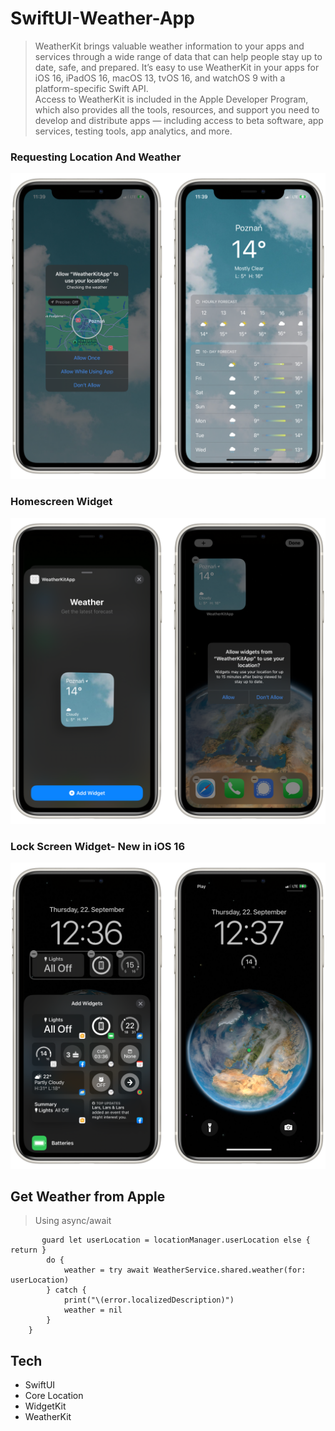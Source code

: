 # SwiftUI-Weather-App

>WeatherKit brings valuable weather information to your apps and services through a wide range of data that can help people stay up to date, safe, and prepared. It’s easy to use WeatherKit in your apps for iOS 16, iPadOS 16, macOS 13, tvOS 16, and watchOS 9 with a platform-specific Swift API.\
Access to WeatherKit is included in the Apple Developer Program, which also provides all the tools, resources, and support you need to develop and distribute apps — including access to beta software, app services, testing tools, app analytics, and more.


 <h3>Requesting Location And Weather</h3>
  <p align="center">
  <img src="requestingWeather.PNG" alt="drawing" width="600"/>
</p>

 <h3>Homescreen Widget</h3>
  <p align="center">
  <img src="homeScreenWidget.PNG" alt="drawing" width="600"/>
</p>

 <h3>Lock Screen Widget- New in iOS 16</h3>
  <p align="center">
  <img src="lockScreenWidget.PNG" alt="drawing" width="600"/>
</p>

## Get Weather from Apple
>Using async/await
```func requestWeatherForCurrentLocation() async {
       guard let userLocation = locationManager.userLocation else { return }
        do {
            weather = try await WeatherService.shared.weather(for: userLocation)
        } catch {
            print("\(error.localizedDescription)")
            weather = nil
        }
    }
```


## Tech
  - SwiftUI
  - Core Location
  - WidgetKit
  - WeatherKit
 
